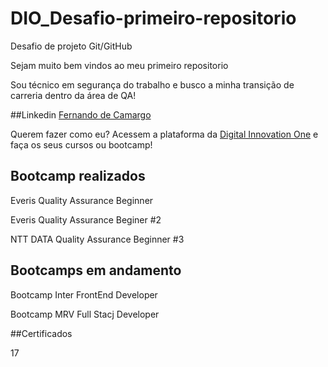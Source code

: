 # DIO_Desafio-primeiro-repositorio
Desafio de projeto Git/GitHub

Sejam muito bem vindos ao meu primeiro repositorio

Sou técnico em segurança do trabalho e busco a minha transição  de carreria dentro da área de QA!

##Linkedin
[Fernando de Camargo](https://www.linkedin.com/in/fernando-de-camargo/)

Querem fazer como eu? Acessem a plataforma da [Digital Innovation One](https://digitalinnovation.one/) e faça os seus cursos ou bootcamp!

## Bootcamp realizados

Everis Quality Assurance Beginner

Everis Quality Assurance Beginer #2

NTT DATA Quality Assurance Beginner #3

## Bootcamps em andamento

Bootcamp Inter FrontEnd Developer

Bootcamp MRV Full Stacj Developer

##Certificados

17
